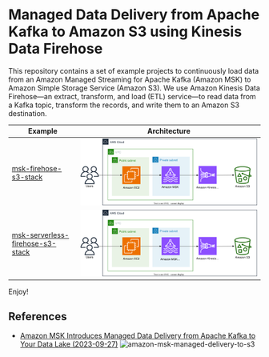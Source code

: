 # Managed Data Delivery from Apache Kafka to Amazon S3 using Kinesis Data Firehose

This repository contains a set of example projects to continuously load data from an Amazon Managed Streaming for Apache Kafka (Amazon MSK) to Amazon Simple Storage Service (Amazon S3).
We use Amazon Kinesis Data Firehose—an extract, transform, and load (ETL) service—to read data from a Kafka topic, transform the records, and write them to an Amazon S3 destination.

| Example | Architecture |
|---------|--------------|
| [msk-firehose-s3-stack](./msk-firehose-s3-stack/) | ![msk-firehose-s3-arch](./msk-firehose-s3-stack/msk-firehose-s3-arch.svg) |
| [msk-serverless-firehose-s3-stack](./msk-serverless-firehose-s3-stack/) | ![msk-serverless-firehose-s3-arch](./msk-serverless-firehose-s3-stack/msk-serverless-firehose-s3-arch.svg) |

Enjoy!


## References

 * [Amazon MSK Introduces Managed Data Delivery from Apache Kafka to Your Data Lake (2023-09-27)](https://aws.amazon.com/blogs/aws/amazon-msk-introduces-managed-data-delivery-from-apache-kafka-to-your-data-lake/)
   ![amazon-msk-managed-delivery-to-s3](https://d2908q01vomqb2.cloudfront.net/da4b9237bacccdf19c0760cab7aec4a8359010b0/2023/09/14/diagram-msk-v1.png)

